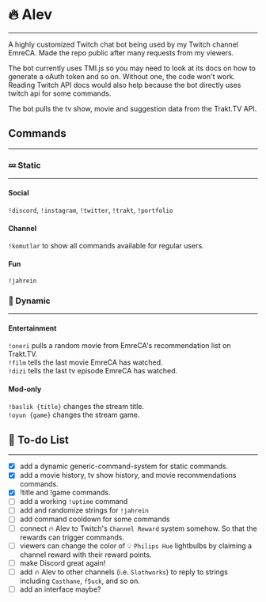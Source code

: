 # 🔥 Alev 
- - -
A highly customized Twitch chat bot being used by my Twitch channel EmreCA. Made the repo public after many requests from my viewers.

The bot currently uses TMI.js so you may need to look at its docs on how to generate a oAuth token and so on. Without one, the code won't work. Reading Twitch API docs would also help because the bot directly uses twitch api for some commands.
 
The bot pulls the tv show, movie and suggestion data from the Trakt.TV API. 

## Commands
- - -
### 💤 Static
- - -
#### Social  
`!discord`, `!instagram`, `!twitter`, `!trakt`, `!portfolio`  
#### Channel  
`!komutlar` to show all commands available for regular users.  
#### Fun
`!jahrein`

### 🚀 Dynamic
- - -
#### Entertainment
`!oneri` pulls a random movie from EmreCA's recommendation list on Trakt.TV.  
`!film` tells the last movie EmreCA has watched.  
`!dizi` tells the last tv episode EmreCA has watched.  

#### Mod-only

`!baslik {title}` changes the stream title.  
`!oyun {game}` changes the stream game.

## 📃 To-do List
- - -
- [x] add a dynamic generic-command-system for static commands.
- [x] add a movie history, tv show history, and movie recommendations commands.
- [x] !title and !game commands.
- [ ] add a working `!uptime` command
- [ ] add and randomize strings for `!jahrein`
- [ ] add command cooldown for some commands
- [ ] connect 🔥 Alev to Twitch's `Channel Reward` system somehow. So that the rewards can trigger commands.
- [ ] viewers can change the color of 💡 `Philips Hue` lightbulbs by claiming a channel reward with their reward points.
- [ ] make Discord great again!
- [ ] add 🔥 Alev to other channels (i.e. `Slothworks`) to reply to strings including `Casthane`, `f5uck`, and so on. 
- [ ] add an interface maybe?
